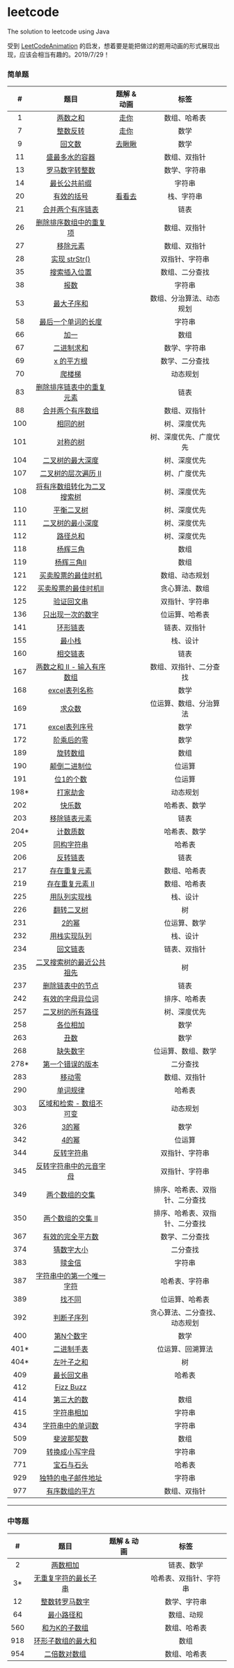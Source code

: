 # leetcode

The solution to leetcode using Java

受到 [LeetCodeAnimation](https://github.com/MisterBooo/LeetCodeAnimation) 的启发，想着要是能把做过的题用动画的形式展现出现，应该会相当有趣的。2019/7/29！

### 简单题

|   #   |                                                         题目                                                          |                         题解 & 动画                         |              标签              |
| :---: | :-------------------------------------------------------------------------------------------------------------------: | :---------------------------------------------------------: | :----------------------------: |
|   1   |                                [两数之和](<https://leetcode-cn.com/problems/two-sum/>)                                |  [走你](https://mp.weixin.qq.com/s/NLYi36H9PKFFn7e2t3C0tg)  |          数组、哈希表          |
|   7   |                            [整数反转](<https://leetcode-cn.com/problems/reverse-integer/>)                            |  [走你](https://mp.weixin.qq.com/s/FBT8ZnXg9prQ6Wv7UOcR8w)  |              数学              |
|   9   |                            [回文数](<https://leetcode-cn.com/problems/palindrome-number/>)                            | [去瞅瞅](https://mp.weixin.qq.com/s/g7JiBZ5EeNc99gAdfZI9xA) |              数学              |
|  11   |                     [盛最多水的容器](https://leetcode-cn.com/problems/container-with-most-water)                      |                                                             |          数组、双指针          |
|  13   |                        [罗马数字转整数](<https://leetcode-cn.com/problems/roman-to-integer/>)                         |                                                             |          数学、字符串          |
|  14   |                       [最长公共前缀](<https://leetcode-cn.com/problems/longest-common-prefix/>)                       |                                                             |             字符串             |
|  20   |                          [有效的括号](<https://leetcode-cn.com/problems/valid-parentheses/>)                          | [看看去](https://mp.weixin.qq.com/s/PXwWbeq0mp1KC1ilItRD2w) |           栈、字符串           |
|  21   |                    [合并两个有序链表](<https://leetcode-cn.com/problems/merge-two-sorted-lists/>)                     |                                                             |              链表              |
|  26   |           [删除排序数组中的重复项](<https://leetcode-cn.com/problems/remove-duplicates-from-sorted-array/>)           |                                                             |          数组、双指针          |
|  27   |                            [移除元素](<https://leetcode-cn.com/problems/remove-element/>)                             |                                                             |          数组、双指针          |
|  28   |                         [实现 strStr()](<https://leetcode-cn.com/problems/implement-strstr/>)                         |                                                             |         双指针、字符串         |
|  35   |                      [搜索插入位置](<https://leetcode-cn.com/problems/search-insert-position/>)                       |                                                             |         数组、二分查找         |
|  38   |                               [报数](<https://leetcode-cn.com/problems/count-and-say/>)                               |                                                             |             字符串             |
|  53   |                          [最大子序和](<https://leetcode-cn.com/problems/maximum-subarray/>)                           |                                                             |    数组、分治算法、动态规划    |
|  58   |                     [最后一个单词的长度](<https://leetcode-cn.com/problems/length-of-last-word/>)                     |                                                             |             字符串             |
|  66   |                                 [加一](<https://leetcode-cn.com/problems/plus-one/>)                                  |                                                             |              数组              |
|  67   |                             [二进制求和](<https://leetcode-cn.com/problems/add-binary/>)                              |                                                             |          数学、字符串          |
|  69   |                                [x 的平方根](<https://leetcode-cn.com/problems/sqrtx/>)                                |                                                             |         数学、二分查找         |
|  70   |                             [爬楼梯](<https://leetcode-cn.com/problems/climbing-stairs/>)                             |                                                             |            动态规划            |
|  83   |          [删除排序链表中的重复元素](<https://leetcode-cn.com/problems/remove-duplicates-from-sorted-list/>)           |                                                             |              链表              |
|  88   |                      [合并两个有序数组](<https://leetcode-cn.com/problems/merge-sorted-array/>)                       |                                                             |          数组、双指针          |
|  100  |                               [相同的树](<https://leetcode-cn.com/problems/same-tree/>)                               |                                                             |          树、深度优先          |
|  101  |                            [对称的树](<https://leetcode-cn.com/problems/symmetric-tree/>)                             |                                                             |     树、深度优先、广度优先     |
|  104  |                 [二叉树的最大深度](<https://leetcode-cn.com/problems/maximum-depth-of-binary-tree/>)                  |                                                             |          树、深度优先          |
|  107  |            [二叉树的层次遍历 Ⅱ](<https://leetcode-cn.com/problems/binary-tree-level-order-traversal-ii/>)             |                                                             |          树、广度优先          |
|  108  |      [将有序数组转化为二叉搜索树](https://leetcode-cn.com/problems/convert-sorted-array-to-binary-search-tree/)       |                                                             |          树、深度优先          |
|  110  |                         [平衡二叉树](https://leetcode-cn.com/problems/balanced-binary-tree/)                          |                                                             |          树、深度优先          |
|  111  |                  [二叉树的最小深度](https://leetcode-cn.com/problems/minimum-depth-of-binary-tree/)                   |                                                             |          树、深度优先          |
|  112  |                                [路径总和](https://leetcode-cn.com/problems/path-sum/)                                 |                                                             |          树、深度优先          |
|  118  |                            [杨辉三角](https://leetcode-cn.com/problems/pascals-triangle/)                             |                                                             |              数组              |
|  119  |                          [杨辉三角Ⅱ](https://leetcode-cn.com/problems/pascals-triangle-ii/)                           |                                                             |              数组              |
|  121  |                [买卖股票的最佳时机](https://leetcode-cn.com/problems/best-time-to-buy-and-sell-stock/)                |                                                             |         数组、动态规划         |
|  122  |              [买卖股票的最佳时机Ⅱ](https://leetcode-cn.com/problems/best-time-to-buy-and-sell-stock-ii/)              |                                                             |         贪心算法、数组         |
|  125  |                           [验证回文串](https://leetcode-cn.com/problems/valid-palindrome/)                            |                                                             |         双指针、字符串         |
|  136  |                          [只出现一次的数字](https://leetcode-cn.com/problems/single-number/)                          |                                                             |         位运算、哈希表         |
|  141  |                            [环形链表](https://leetcode-cn.com/problems/linked-list-cycle/)                            |                                                             |          链表、双指针          |
|  155  |                                 [最小栈](https://leetcode-cn.com/problems/min-stack/)                                 |                                                             |            栈、设计            |
|  160  |                    [相交链表](https://leetcode-cn.com/problems/intersection-of-two-linked-lists/)                     |                                                             |              链表              |
|  167  |           [两数之和 II - 输入有序数组](https://leetcode-cn.com/problems/two-sum-ii-input-array-is-sorted/)            |                                                             |     数组、双指针、二分查找     |
|  168  |                      [excel表列名称](https://leetcode-cn.com/problems/excel-sheet-column-title/)                      |                                                             |              数学              |
|  169  |                             [求众数](https://leetcode-cn.com/problems/majority-element/)                              |                                                             |     位运算、数组、分治算法     |
|  171  |                     [excel表列序号](https://leetcode-cn.com/problems/excel-sheet-column-number/)                      |                                                             |              数学              |
|  172  |                       [阶乘后的零](https://leetcode-cn.com/problems/factorial-trailing-zeroes/)                       |                                                             |              数学              |
|  189  |                              [旋转数组](https://leetcode-cn.com/problems/rotate-array/)                               |                                                             |              数组              |
|  190  |                            [颠倒二进制位](https://leetcode-cn.com/problems/reverse-bits/)                             |                                                             |             位运算             |
|  191  |                            [位1的个数](https://leetcode-cn.com/problems/number-of-1-bits/)                            |                                                             |             位运算             |
| 198*  |            [打家劫舍](https://leetcode-cn.com/problems/house-robber/solution/da-jia-jie-she-by-leetcode/)             |                                                             |            动态规划            |
|  202  |                               [快乐数](https://leetcode-cn.com/problems/happy-number/)                                |                                                             |          哈希表、数学          |
|  203  |                     [移除链表元素](https://leetcode-cn.com/problems/remove-linked-list-elements/)                     |                                                             |              链表              |
| 204*  |                              [计数质数](https://leetcode-cn.com/problems/count-primes/)                               |                                                             |          哈希表、数学          |
|  205  |                          [同构字符串](https://leetcode-cn.com/problems/isomorphic-strings/)                           |                                                             |             哈希表             |
|  206  |                           [反转链表](https://leetcode-cn.com/problems/reverse-linked-list/)                           |                                                             |              链表              |
|  217  |                         [存在重复元素](https://leetcode-cn.com/problems/contains-duplicate/)                          |                                                             |          数组、哈希表          |
|  219  |                      [存在重复元素 II](https://leetcode-cn.com/problems/contains-duplicate-ii/)                       |                                                             |          数组、哈希表          |
|  225  |                    [用队列实现栈](https://leetcode-cn.com/problems/implement-stack-using-queues/)                     |                                                             |            栈、设计            |
|  226  |                          [翻转二叉树](https://leetcode-cn.com/problems/invert-binary-tree/)                           |                                                             |               树               |
|  231  |                                [2的幂](https://leetcode-cn.com/problems/power-of-two/)                                |                                                             |          位运算、数学          |
|  232  |                [用栈实现队列](https://leetcode-cn.com/problems/implement-queue-using-stacks/comments/)                |                                                             |            栈、设计            |
|  234  |                         [回文链表](https://leetcode-cn.com/problems/palindrome-linked-list/)                          |                                                             |          链表、双指针          |
|  235  | [二叉搜索树的最近公共祖先](https://leetcode-cn.com/problems/lowest-common-ancestor-of-a-binary-search-tree/comments/) |                                                             |               树               |
|  237  |                  [删除链表中的节点](https://leetcode-cn.com/problems/delete-node-in-a-linked-list/)                   |                                                             |              链表              |
|  242  |                          [有效的字母异位词](https://leetcode-cn.com/problems/valid-anagram/)                          |                                                             |          排序、哈希表          |
|  257  |                        [二叉树的所有路径](https://leetcode-cn.com/problems/binary-tree-paths/)                        |                                                             |          树、深度优先          |
|  258  |                               [各位相加](https://leetcode-cn.com/problems/add-digits/)                                |                                                             |              数学              |
|  263  |                                 [丑数](https://leetcode-cn.com/problems/ugly-number/)                                 |                                                             |              数学              |
|  268  |                             [缺失数字](https://leetcode-cn.com/problems/missing-number/)                              |                                                             |       位运算、数组、数学       |
| 278*  |                   [第一个错误的版本](https://leetcode-cn.com/problems/first-bad-version/comments/)                    |                                                             |            二分查找            |
|  283  |                                [移动零](https://leetcode-cn.com/problems/move-zeroes/)                                |                                                             |          数组、双指针          |
|  290  |                              [单词规律](https://leetcode-cn.com/problems/word-pattern/)                               |                                                             |             哈希表             |
|  303  |            [区域和检索 - 数组不可变](https://leetcode-cn.com/problems/range-sum-query-immutable/comments/)            |                                                             |            动态规划            |
|  326  |                               [3的幂](https://leetcode-cn.com/problems/power-of-three/)                               |                                                             |              数学              |
|  342  |                               [4的幂](https://leetcode-cn.com/problems/power-of-four/)                                |                                                             |             位运算             |
|  344  |                            [反转字符串](https://leetcode-cn.com/problems/reverse-string/)                             |                                                             |         双指针、字符串         |
|  345  |            [反转字符串中的元音字母](https://leetcode-cn.com/problems/reverse-vowels-of-a-string/comments/)            |                                                             |         双指针、字符串         |
|  349  |                    [两个数组的交集](https://leetcode-cn.com/problems/intersection-of-two-arrays/)                     |                                                             | 排序、哈希表、双指针、二分查找 |
|  350  |                 [两个数组的交集 II](https://leetcode-cn.com/problems/intersection-of-two-arrays-ii/)                  |                                                             | 排序、哈希表、双指针、二分查找 |
|  367  |                      [有效的完全平方数](https://leetcode-cn.com/problems/valid-perfect-square/)                       |                                                             |         数学、二分查找         |
|  374  |                 [猜数字大小](https://leetcode-cn.com/problems/guess-number-higher-or-lower/comments/)                 |                                                             |            二分查找            |
|  383  |                                [赎金信](https://leetcode-cn.com/problems/ransom-note/)                                |                                                             |             字符串             |
|  387  |           [字符串中的第一个唯一字符](https://leetcode-cn.com/problems/first-unique-character-in-a-string/)            |                                                             |         哈希表、字符串         |
|  389  |                            [找不同](https://leetcode-cn.com/problems/find-the-difference)                             |                                                             |         位运算、哈希表         |
|  392  |                            [判断子序列](https://leetcode-cn.com/problems/is-subsequence/)                             |                                                             |  贪心算法、二分查找、动态规划  |
|  400  |                               [第N个数字](https://leetcode-cn.com/problems/nth-digit/)                                |                                                             |              数学              |
| 401*  |                             [二进制手表](https://leetcode-cn.com/problems/binary-watch/)                              |                                                             |        位运算、回溯算法        |
| 404*  |                      [左叶子之和](https://leetcode-cn.com/problems/sum-of-left-leaves/comments/)                      |                                                             |               树               |
|  409  |                          [最长回文串](https://leetcode-cn.com/problems/longest-palindrome/)                           |                                                             |             哈希表             |
|  412  |                               [Fizz Buzz](https://leetcode-cn.com/problems/fizz-buzz/)                                |                                                             |                                |
|  414  |                     [第三大的数](https://leetcode-cn.com/problems/third-maximum-number/comments/)                     |                                                             |              数组              |
|  415  |                         [字符串相加](https://leetcode-cn.com/problems/add-strings/comments/)                          |                                                             |             字符串             |
|  434  |                  [字符串中的单词数](https://leetcode-cn.com/problems/number-of-segments-in-a-string)                  |                                                             |             字符串             |
|  509  |                            [斐波那契数](https://leetcode-cn.com/problems/fibonacci-number)                            |                                                             |              数组              |
|  709  |                          [转换成小写字母](<https://leetcode-cn.com/problems/to-lower-case/>)                          |                                                             |             字符串             |
|  771  |                          [宝石与石头](<https://leetcode-cn.com/problems/jewels-and-stones/>)                          |                                                             |             哈希表             |
|  929  |                   [独特的电子邮件地址](<https://leetcode-cn.com/problems/unique-email-addresses/>)                    |                                                             |             字符串             |
|  977  |                    [有序数组的平方](<https://leetcode-cn.com/problems/squares-of-a-sorted-array/>)                    |                                                             |          数组、双指针          |

---

### 中等题

|   #   |                                                   题目                                                   | 题解 & 动画 |          标签          |
| :---: | :------------------------------------------------------------------------------------------------------: | ----------- | :--------------------: |
|   2   |                      [两数相加](https://leetcode-cn.com/problems/add-two-numbers/)                       |             |       链表、数学       |
|  3*   | [无重复字符的最长子串](https://leetcode-cn.com/problems/longest-substring-without-repeating-characters/) |             | 哈希表、双指针、字符串 |
|  12   |                  [整数转罗马数字](<https://leetcode-cn.com/problems/integer-to-roman/>)                  |             |      数学、字符串      |
|  64   |               [最小路径和](https://leetcode-cn.com/problems/minimum-path-sum/submissions/)               |             |       数组、动规       |
|  560  |                 [和为K的子数组](https://leetcode-cn.com/problems/subarray-sum-equals-k/)                 |             |      数组、哈希表      |
|  918  |          [环形子数组的最大和](https://leetcode-cn.com/problems/maximum-sum-circular-subarray/)           |             |          数组          |
|  954  |                 [二倍数对数组](https://leetcode-cn.com/problems/array-of-doubled-pairs/)                 |             |      数组、哈希表      |